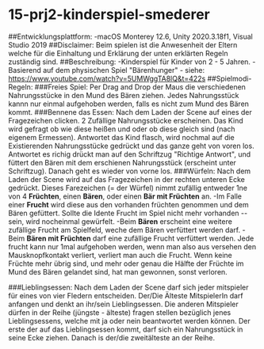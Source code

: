 # 15-prj2-kinderspiel-smederer
##Entwicklungsplattform:
-macOS Monterey 12.6, Unity 2020.3.18f1, Visual Studio 2019
##Disclaimer:
Beim spielen ist die Anwesenheit der Eltern welche für die Einhaltung und Erklärung der unten erklärten Regeln zuständig sind.
##Beschreibung:
-Kinderspiel für Kinder von 2 - 5 Jahren.
-Basierend auf dem physischen Spiel "Bärenhunger" - siehe: https://www.youtube.com/watch?v=5UMWggTA8lQ&t=422s 
##Spielmodi-Regeln: 
###Freies Spiel:
Per Drag and Drop der Maus die verschiedenen Nahrungsstücke in den Mund des Bären ziehen. Jedes Nahrungsstück kannn nur einmal aufgehoben werden, falls es nicht zum Mund des Bären kommt.
###Bennene das Essen:
Nach dem Laden der Scene auf eines der Fragezeichen clicken. 2 Zufällige Nahrungsstücke erscheinen. Das Kind wird gefragt ob wie diese heißen und oder ob diese gleich sind (nach eigenem Ermessen). Antwortet das Kind flasch, wird nochmal auf die Existierenden Nahrungsstücke gedrückt und das ganze geht von voren los. Antwortet es richig drückt man auf den Schriftzug "Richtige Antwort", und füttert den Bären mit dem erschienen Nahrungsstück (erscheint unter Schriftzug). Danach geht es wieder von vorne los.
###Würfeln:
Nach dem Laden der Scene wird auf das Fragezeichen in der rechten unteren Ecke gedrückt. Dieses Farezeichen (= der Würfel) nimmt zufällig entweder 
1ne von 4 **Früchten**, einen **Bären**, oder einen **Bär mit Früchten** an.
-Im Falle einer **Frucht** wird diese aus den vorhanden früchten genommen und dem Bären gefüttert. Sollte die Idente Frucht im Spiel nicht mehr vorhanden --sein, wird nocheinmal gewürfelt. 
-Beim **Bären** erscheint eine weitere zufällige Frucht am Spielfeld, weche dem Bären verfüttert werden darf.
-Beim **Bären mit Früchten** darf eine zufällige Frucht verfüttert werden.
Jede frucht kann nur 1mal aufgehoben werden, wenn man also aus versehen den Mausknopfkontakt verliert, verliert man auch die Frucht.
Wenn keine Früchte mehr übrig sind, und mehr oder genau die Hälfte der Früchte im Mund des Bären gelandet sind, hat man gewonnen, sonst verloren.

###Lieblingsessen:
Nach dem Laden der Scene darf sich jeder mitspieler für eines von vier Fledern entscheiden.
Der/Die Älteste MitspielerIn darf anfangen und denkt an ihr/sein Lieblingsessen. Die anderen Mitspieler dürfen in der Reihe (jüngste - älteste) fragen stellen bezüglich jenes Lieblingsessens, welche mit ja oder nein beantwortet werden können. Der erste der auf das Lieblingsessen kommt, darf sich ein Nahrungsstück in seine Ecke ziehen. Danach is der/die zweitälteste an der Reihe.




